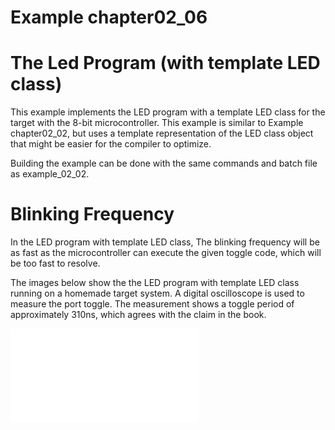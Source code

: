 # Example chapter02_06
# The Led Program (with template LED class)

This example implements the LED program with a template
LED class for the target with the 8-bit microcontroller.
This example is similar to Example chapter02_02,
but uses a template representation of the LED class
object that might be easier for the compiler to optimize.

Building the example can be done with the same commands
and batch file as example_02_02.

# Blinking Frequency

In the LED program with template LED class,
The blinking frequency will be as fast as the microcontroller
can execute the given toggle code, which will be too fast
to resolve.

The images below show the the LED program with
template LED class running on a homemade target system.
A digital oscilloscope is used to measure the port toggle.
The measurement shows a toggle period of approximately
310ns, which agrees with the claim in the book.

![homemade system](/images/2020-01-12.pdf)
